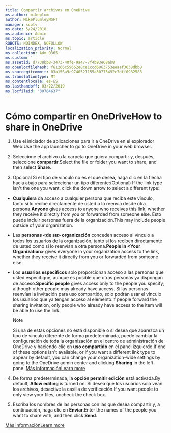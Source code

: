 ```yaml
---
title: Compartir archivos en OneDrive
ms.author: mikeplum
author: MikePlumleyMSFT
manager: scotv
ms.date: 5/24/2018
ms.audience: Admin
ms.topic: article
ROBOTS: NOINDEX, NOFOLLOW
localization_priority: Normal
ms.collection: Adm_O365
ms.custom: ''
ms.assetid: d7738bb8-3473-40fe-9a47-7f4b93e68ab8
ms.openlocfilehash: f61266c59662e8ce1ccd6063753eeaaf3638dbb8
ms.sourcegitcommit: 03a156a9c9740521155a30775492c7dff0982588
ms.translationtype: MT
ms.contentlocale: es-ES
ms.lasthandoff: 03/22/2019
ms.locfileid: "30764637"
---
```

# <a name="how-to-share-in-onedrive"></a><span data-ttu-id="c1d19-102">Cómo compartir en OneDrive</span><span class="sxs-lookup"><span data-stu-id="c1d19-102">How to share in OneDrive</span></span>

1. <span data-ttu-id="c1d19-103">Use el iniciador de aplicaciones para ir a OneDrive en el explorador Web.</span><span class="sxs-lookup"><span data-stu-id="c1d19-103">Use the app launcher to go to OneDrive in your web browser.</span></span> 
    
2. <span data-ttu-id="c1d19-104">Seleccione el archivo o la carpeta que quiera compartir y, después, seleccione **compartir**.</span><span class="sxs-lookup"><span data-stu-id="c1d19-104">Select the file or folder you want to share, and then select **Share**.</span></span>
    
3. <span data-ttu-id="c1d19-105">Opcional Si el tipo de vínculo no es el que desea, haga clic en la flecha hacia abajo para seleccionar un tipo diferente:</span><span class="sxs-lookup"><span data-stu-id="c1d19-105">(Optional) If the link type isn't the one you want, click the down arrow to select a different type:</span></span>
    
  - <span data-ttu-id="c1d19-106">**Cualquiera** da acceso a cualquier persona que reciba este vínculo, tanto si lo recibe directamente de usted o lo reenvía desde otra persona.</span><span class="sxs-lookup"><span data-stu-id="c1d19-106">**Anyone** gives access to anyone who receives this link, whether they receive it directly from you or forwarded from someone else.</span></span> <span data-ttu-id="c1d19-107">Esto puede incluir personas fuera de la organización.</span><span class="sxs-lookup"><span data-stu-id="c1d19-107">This may include people outside of your organization.</span></span> 
    
  - <span data-ttu-id="c1d19-108">Las **personas \<de su\> organización** conceden acceso al vínculo a todos los usuarios de la organización, tanto si los reciben directamente de usted como si lo reenvían a otra persona.</span><span class="sxs-lookup"><span data-stu-id="c1d19-108">**People in \<Your Organization\>** gives everyone in your organization access to the link, whether they receive it directly from you or forwarded from someone else.</span></span> 
    
  - <span data-ttu-id="c1d19-109">Los **usuarios específicos** solo proporcionan acceso a las personas que usted especifique, aunque es posible que otras personas ya dispongan de acceso.</span><span class="sxs-lookup"><span data-stu-id="c1d19-109">**Specific people** gives access only to the people you specify, although other people may already have access.</span></span> <span data-ttu-id="c1d19-110">Si las personas reenvían la invitación para uso compartido, solo podrán usar el vínculo los usuarios que ya tengan acceso al elemento.</span><span class="sxs-lookup"><span data-stu-id="c1d19-110">If people forward the sharing invitation, only people who already have access to the item will be able to use the link.</span></span> 
    
    > [!NOTE]
    > <span data-ttu-id="c1d19-111">Si una de estas opciones no está disponible o si desea que aparezca un tipo de vínculo diferente de forma predeterminada, puede cambiar la configuración de toda la organización en el centro de administración de OneDrive y haciendo clic en **uso compartido** en el panel izquierdo.</span><span class="sxs-lookup"><span data-stu-id="c1d19-111">If one of these options isn't available, or if you want a different link type to appear by default, you can change your organization-wide settings by going to the OneDrive admin center and clicking **Sharing** in the left pane.</span></span> [<span data-ttu-id="c1d19-112">Más información</span><span class="sxs-lookup"><span data-stu-id="c1d19-112">Learn more</span></span>](https://go.microsoft.com/fwlink/?linkid=871961)
  
4. <span data-ttu-id="c1d19-113">De forma predeterminada, la **opción permitir edición** está activada.</span><span class="sxs-lookup"><span data-stu-id="c1d19-113">By default, **Allow editing** is turned on.</span></span> <span data-ttu-id="c1d19-114">Si desea que los usuarios solo vean los archivos, desactive la casilla de verificación.</span><span class="sxs-lookup"><span data-stu-id="c1d19-114">If you want people to only view your files, uncheck the check box.</span></span> 
    
5. <span data-ttu-id="c1d19-115">Escriba los nombres de las personas con las que desea compartir y, a continuación, haga clic en **Enviar**.</span><span class="sxs-lookup"><span data-stu-id="c1d19-115">Enter the names of the people you want to share with, and then click **Send**.</span></span>
    
[<span data-ttu-id="c1d19-116">Más información</span><span class="sxs-lookup"><span data-stu-id="c1d19-116">Learn more</span></span>](https://go.microsoft.com/fwlink/?linkid=871861)
  

